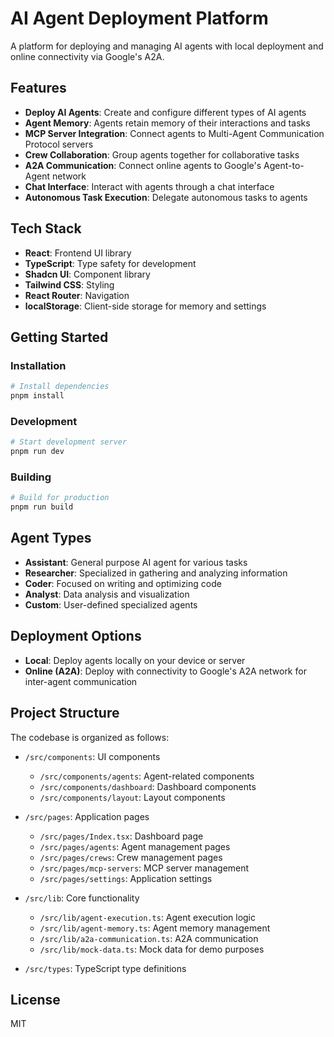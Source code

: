 # AI Agent Deployment Platform

A platform for deploying and managing AI agents with local deployment and online connectivity via Google's A2A.

## Features

- **Deploy AI Agents**: Create and configure different types of AI agents
- **Agent Memory**: Agents retain memory of their interactions and tasks
- **MCP Server Integration**: Connect agents to Multi-Agent Communication Protocol servers
- **Crew Collaboration**: Group agents together for collaborative tasks
- **A2A Communication**: Connect online agents to Google's Agent-to-Agent network
- **Chat Interface**: Interact with agents through a chat interface
- **Autonomous Task Execution**: Delegate autonomous tasks to agents

## Tech Stack

- **React**: Frontend UI library
- **TypeScript**: Type safety for development
- **Shadcn UI**: Component library
- **Tailwind CSS**: Styling
- **React Router**: Navigation
- **localStorage**: Client-side storage for memory and settings

## Getting Started

### Installation

```bash
# Install dependencies
pnpm install
```

### Development

```bash
# Start development server
pnpm run dev
```

### Building

```bash
# Build for production
pnpm run build
```

## Agent Types

- **Assistant**: General purpose AI agent for various tasks
- **Researcher**: Specialized in gathering and analyzing information
- **Coder**: Focused on writing and optimizing code
- **Analyst**: Data analysis and visualization
- **Custom**: User-defined specialized agents

## Deployment Options

- **Local**: Deploy agents locally on your device or server
- **Online (A2A)**: Deploy with connectivity to Google's A2A network for inter-agent communication

## Project Structure

The codebase is organized as follows:

- `/src/components`: UI components
  - `/src/components/agents`: Agent-related components
  - `/src/components/dashboard`: Dashboard components
  - `/src/components/layout`: Layout components
  
- `/src/pages`: Application pages
  - `/src/pages/Index.tsx`: Dashboard page
  - `/src/pages/agents`: Agent management pages
  - `/src/pages/crews`: Crew management pages
  - `/src/pages/mcp-servers`: MCP server management
  - `/src/pages/settings`: Application settings

- `/src/lib`: Core functionality
  - `/src/lib/agent-execution.ts`: Agent execution logic
  - `/src/lib/agent-memory.ts`: Agent memory management
  - `/src/lib/a2a-communication.ts`: A2A communication
  - `/src/lib/mock-data.ts`: Mock data for demo purposes

- `/src/types`: TypeScript type definitions

## License

MIT